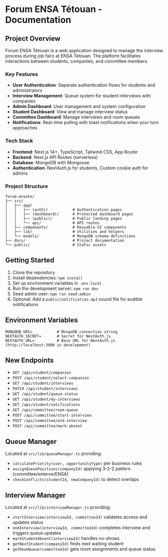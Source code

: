 # Forum ENSA Tétouan - Documentation

## Project Overview

Forum ENSA Tétouan is a web application designed to manage the interview process during job fairs at ENSA Tétouan. The platform facilitates interactions between students, companies, and committee members.

### Key Features

- **User Authentication**: Separate authentication flows for students and administrators
- **Interview Management**: Queue system for student interviews with companies
- **Admin Dashboard**: User management and system configuration
- **Student Dashboard**: View and manage interview status
- **Committee Dashboard**: Manage interviews and room queues
- **Notifications**: Real-time polling with toast notifications when your turn approaches

### Tech Stack

- **Frontend**: Next.js 14+, TypeScript, Tailwind CSS, App Router
- **Backend**: Next.js API Routes (serverless)
- **Database**: MongoDB with Mongoose
- **Authentication**: NextAuth.js for students, Custom cookie auth for admins

### Project Structure

```
forum-ensate/
├── src/
│   ├── app/
│   │   ├── (auth)/           # Authentication pages
│   │   ├── (dashboard)/      # Protected dashboard pages
│   │   ├── (public)/         # Public landing pages
│   │   └── api/              # API routes
│   ├── components/           # Reusable UI components
│   ├── lib/                  # Utilities and helpers
│   └── models/               # MongoDB schema definitions
├── docs/                     # Project documentation
└── public/                   # Static assets
```

## Getting Started

1. Clone the repository
2. Install dependencies: `npm install`
3. Set up environment variables in `.env.local`
4. Run the development server: `npm run dev`
5. Seed admin user: `npm run seed:admin`
6. Optional: Add a `public/notification.mp3` sound file for audible notifications

## Environment Variables

```
MONGODB_URI=           # MongoDB connection string
NEXTAUTH_SECRET=       # Secret for NextAuth.js
NEXTAUTH_URL=          # Base URL for NextAuth.js (http://localhost:3000 in development)
```

## New Endpoints

- `GET /api/student/companies`
- `POST /api/student/select-companies`
- `GET /api/student/interviews`
- `PATCH /api/student/interviews`
- `GET /api/student/queue-status`
- `GET /api/student/my-interviews`
- `GET /api/student/notifications`
- `GET /api/committee/room-queue`
- `POST /api/committee/start-interview`
- `POST /api/committee/end-interview`
- `POST /api/committee/mark-absent`

## Queue Manager

Located at `src/lib/queueManager.ts` providing:

- `calculatePriority(user, opportunityType)` per business rules
- `assignQueuePositions(companyId)` applying 3-2-2 pattern (committee/externe/ENSA)
- `checkConflicts(studentId, newCompanyId)` to detect overlaps

## Interview Manager

Located at `src/lib/interviewManager.ts` providing:

- `startInterview(interviewId, committeeId)` validates access and updates status
- `endInterview(interviewId, committeeId)` completes interview and triggers queue updates
- `markStudentAbsent(interviewId)` handles no-shows
- `getNextStudent(companyId)` finds next waiting student
- `getRoomQueue(committeeId)` gets room assignments and queue status
